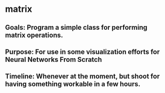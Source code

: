 # matrix

## Goals: Program a simple class for performing matrix operations. 

## Purpose: For use in some visualization efforts for Neural Networks From Scratch 

## Timeline: Whenever at the moment, but shoot for having something workable in a few hours. 


